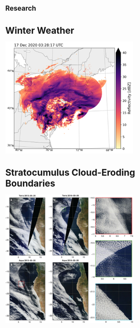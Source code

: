 ## Research

# Winter Weather
<img src="./imgs/20201217032817.png" width="400">


# Stratocumulus Cloud-Eroding Boundaries
<img src="./imgs/F1.large.jpg" width="400">
